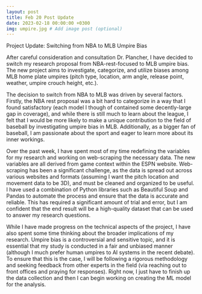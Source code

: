 ```yaml
---
layout: post
title: Feb 20 Post Update
date: 2023-02-18 00:00:00 +0300
img: umpire.jpg # Add image post (optional)
---
```

Project Update: Switching from NBA to MLB Umpire Bias

After careful consideration and consultation Dr. Plancher, I have decided to switch my research proposal from NBA-rest-focused to MLB umpire bias. The new project aims to investigate, categorize, and utilize biases among MLB home plate umpires (pitch type, location, arm angle, release point, weather, umpire crouch height, etc.).

The decision to switch from NBA to MLB was driven by several factors. Firstly, the NBA rest proposal was a bit hard to categorize in a way that I found satisfactory (each model I though of contained some decently-large gap in coverage), and while there is still much to learn about the league, I felt that I would be more likely to make a unique contribution to the field of baseball by investigating umpire bias in MLB. Additionally, as a bigger fan of baseball, I am passionate about the sport and eager to learn more about its inner workings.

Over the past week, I have spent most of my time redefining the variables for my research and working on web-scraping the necessary data. The new variables are all derived from game context within the ESPN website. Web-scraping has been a significant challenge, as the data is spread out across various websites and formats (assuming I want the pitch location and movement data to be 3D), and must be cleaned and organized to be useful. I have used a combination of Python libraries such as Beautiful Soup and Pandas to automate the process and ensure that the data is accurate and reliable. This has required a significant amount of trial and error, but I am confident that the end result will be a high-quality dataset that can be used to answer my research questions.

While I have made progress on the technical aspects of the project, I have also spent some time thinking about the broader implications of my research. Umpire bias is a controversial and sensitive topic, and it is essential that my study is conducted in a fair and unbiased manner (although I much prefer human umpires to AI systems in the recent debate). To ensure that this is the case, I will be following a rigorous methodology and seeking feedback from other experts in the field (via reaching out to front offices and praying for responses). Right now, I just have to finish up the data collection and then I can begin working on creating the ML model for the analysis. 

